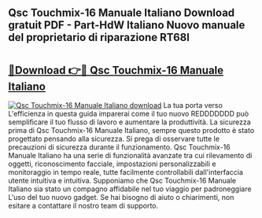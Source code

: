 ## Qsc Touchmix-16 Manuale Italiano Download gratuit PDF - Part-HdW Italiano Nuovo manuale del proprietario di riparazione RT68l

# <h2><a href="http://dfbkviw.blite.top/?on=Qsc+Touchmix-16+Manuale+Italiano">🔗Download 👉🔴 Qsc Touchmix-16 Manuale Italiano</a></h2>

[![Qsc Touchmix-16 Manuale Italiano download](https://i.imgur.com/lujVjoI.png)](http://dfbkviw.blite.top/?on=Qsc+Touchmix-16+Manuale+Italiano)
La tua porta verso L'efficienza in questa guida imparerai come il tuo nuovo REDDDDDDD può semplificare il tuo flusso di lavoro e aumentare la produttività. La sicurezza prima di Qsc Touchmix-16 Manuale Italiano, sempre questo prodotto è stato progettato pensando alla sicurezza. Si prega di osservare tutte le precauzioni di sicurezza durante il funzionamento. Qsc Touchmix-16 Manuale Italiano ha una serie di funzionalità avanzate tra cui rilevamento di oggetti, riconoscimento facciale, impostazioni personalizzabili e monitoraggio in tempo reale, tutte facilmente controllabili dall'interfaccia utente intuitiva e intuitiva. Supponiamo che Qsc Touchmix-16 Manuale Italiano sia stato un compagno affidabile nel tuo viaggio per padroneggiare L'uso del tuo nuovo gadget. Se hai bisogno di aiuto o chiarimenti, non esitare a contattare il nostro team di supporto.
